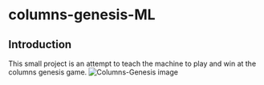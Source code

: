 # columns-genesis-ML
## Introduction
This  small project is an attempt to teach the machine to play and win at the columns genesis game.
![Columns-Genesis image](https://www.retroplace.com/pics/genesis/ingames/38977--columns.png)
